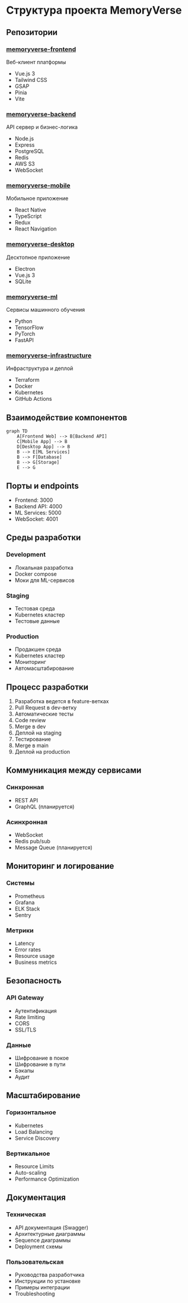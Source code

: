 # Структура проекта MemoryVerse

## Репозитории

### [memoryverse-frontend](https://github.com/memoryverse/frontend)
Веб-клиент платформы
- Vue.js 3
- Tailwind CSS
- GSAP
- Pinia
- Vite

### [memoryverse-backend](https://github.com/memoryverse/backend)
API сервер и бизнес-логика
- Node.js
- Express
- PostgreSQL
- Redis
- AWS S3
- WebSocket

### [memoryverse-mobile](https://github.com/memoryverse/mobile)
Мобильное приложение
- React Native
- TypeScript
- Redux
- React Navigation

### [memoryverse-desktop](https://github.com/memoryverse/desktop)
Десктопное приложение
- Electron
- Vue.js 3
- SQLite

### [memoryverse-ml](https://github.com/memoryverse/ml)
Сервисы машинного обучения
- Python
- TensorFlow
- PyTorch
- FastAPI

### [memoryverse-infrastructure](https://github.com/memoryverse/infrastructure)
Инфраструктура и деплой
- Terraform
- Docker
- Kubernetes
- GitHub Actions

## Взаимодействие компонентов

```mermaid
graph TD
    A[Frontend Web] --> B[Backend API]
    C[Mobile App] --> B
    D[Desktop App] --> B
    B --> E[ML Services]
    B --> F[Database]
    B --> G[Storage]
    E --> G
```

## Порты и endpoints

- Frontend: 3000
- Backend API: 4000
- ML Services: 5000
- WebSocket: 4001

## Среды разработки

### Development
- Локальная разработка
- Docker compose
- Моки для ML-сервисов

### Staging
- Тестовая среда
- Kubernetes кластер
- Тестовые данные

### Production
- Продакшен среда
- Kubernetes кластер
- Мониторинг
- Автомасштабирование

## Процесс разработки

1. Разработка ведется в feature-ветках
2. Pull Request в dev-ветку
3. Автоматические тесты
4. Code review
5. Merge в dev
6. Деплой на staging
7. Тестирование
8. Merge в main
9. Деплой на production

## Коммуникация между сервисами

### Синхронная
- REST API
- GraphQL (планируется)

### Асинхронная
- WebSocket
- Redis pub/sub
- Message Queue (планируется)

## Мониторинг и логирование

### Системы
- Prometheus
- Grafana
- ELK Stack
- Sentry

### Метрики
- Latency
- Error rates
- Resource usage
- Business metrics

## Безопасность

### API Gateway
- Аутентификация
- Rate limiting
- CORS
- SSL/TLS

### Данные
- Шифрование в покое
- Шифрование в пути
- Бэкапы
- Аудит

## Масштабирование

### Горизонтальное
- Kubernetes
- Load Balancing
- Service Discovery

### Вертикальное
- Resource Limits
- Auto-scaling
- Performance Optimization

## Документация

### Техническая
- API документация (Swagger)
- Архитектурные диаграммы
- Sequence диаграммы
- Deployment схемы

### Пользовательская
- Руководства разработчика
- Инструкции по установке
- Примеры интеграции
- Troubleshooting 